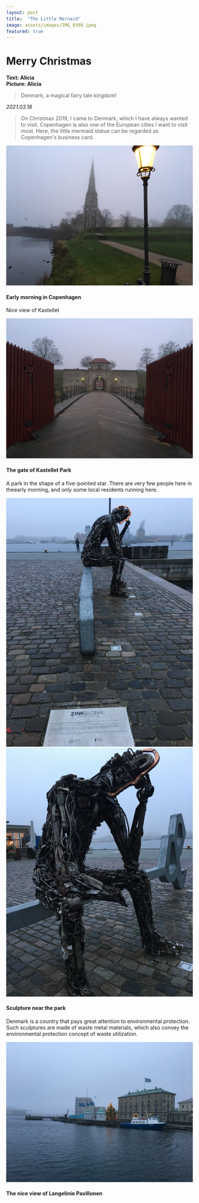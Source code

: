 ```yaml
---
layout: post
title:  "The Little Mernaid"
image: assets/images/IMG_9399.jpeg
featured: true
---
```


# Merry Christmas
**Text: Alicia**  
**Picture: Alicia**  

> Denmark, a magical fairy tale kingdom!

_2021.03.18_
> On Christmas 2019, I came to Denmark, which I have always wanted to visit.
Copenhagen is also one of the European cities I want to visit most. Here, the little mermaid statue can be regarded as Copenhagen's business card.

![501](../assets/images/IMG_9364.jpeg)

#### Early morning in Copenhagen
Nice view of Kastellet

![502](../assets/images/IMG_9365.jpeg)

#### The gate of Kastellet Park
A park in the shape of a five-pointed star. There are very few people here in theearly morning, and only some local residents running here.

![503](../assets/images/IMG_9386.jpeg)
![504](../assets/images/IMG_9387.jpeg)

#### Sculpture near the park
Denmark is a country that pays great attention to environmental protection. Such sculptures are made of waste metal materials, which also convey the environmental protection concept of waste utilization.

![504](../assets/images/IMG_9388.jpeg)

#### The nice view of Langelinie Pavillonen
